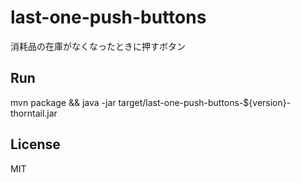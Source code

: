 last-one-push-buttons
=====================

消耗品の在庫がなくなったときに押すボタン

## Run
mvn package && java -jar target/last-one-push-buttons-${version}-thorntail.jar

## License
MIT
